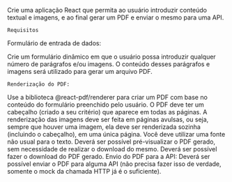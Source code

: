 Crie uma aplicação React que permita ao usuário introduzir conteúdo textual e imagens, e ao final gerar um PDF e enviar o mesmo para uma API.

	Requisitos

Formulário de entrada de dados:

Crie um formulário dinâmico em que o usuário possa introduzir qualquer número de parágrafos e/ou imagens.
O conteúdo desses parágrafos e imagens será utilizado para gerar um arquivo PDF.

	Renderização do PDF:

Use a biblioteca @react-pdf/renderer para criar um PDF com base no conteúdo do formulário preenchido pelo usuário.
O PDF deve ter um cabeçalho (criado a seu critério) que aparece em todas as páginas.
A renderização das imagens deve ser feita em páginas avulsas, ou seja, sempre que houver uma imagem, ela deve ser renderizada sozinha (incluindo o cabeçalho), em uma única página.
Você deve utilizar uma fonte não usual para o texto.
Deverá ser possível pré-visualizar o PDF gerado, sem necessidade de realizar o download do mesmo.
Deverá ser possível fazer o download do PDF gerado.
Envio do PDF para a API:
Deverá ser possível enviar o PDF para alguma API (não precisa fazer isso de verdade, somente o mock da chamada HTTP já é o suficiente).
